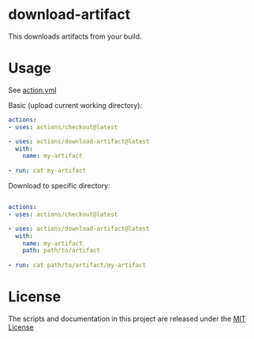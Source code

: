 # download-artifact

This downloads artifacts from your build.

# Usage

See [action.yml](action.yml)

Basic (upload current working directory):
```yaml
actions:
- uses: actions/checkout@latest

- uses: actions/download-artifact@latest
  with:
    name: my-artifact
    
- run: cat my-artifact
```

Download to specific directory:
```yaml

actions:
- uses: actions/checkout@latest

- uses: actions/download-artifact@latest
  with:
    name: my-artifact
    path: path/to/artifact
    
- run: cat path/to/artifact/my-artifact
```

# License

The scripts and documentation in this project are released under the [MIT License](LICENSE)
